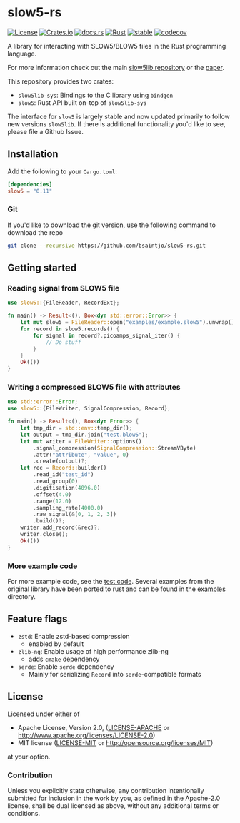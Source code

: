 # slow5-rs

[![License][license-badge]][license-url]
[![Crates.io][crates-badge]][crates-url]
[![docs.rs][docs-badge]][docs-url]
[![Rust][ci-badge]][ci-url]
[![stable][stability-badge]][stability-url]
[![codecov][codecov-badge]][codecov-url]

[license-badge]: https://img.shields.io/crates/l/slow5?style=flat-square
[license-url]: https://github.com/bsaintjo/slow5-rs#license
[crates-badge]: https://img.shields.io/crates/v/slow5?style=flat-square
[crates-url]: https://crates.io/crates/slow5
[docs-badge]: https://img.shields.io/docsrs/slow5?style=flat-square
[docs-url]: https://docs.rs/slow5
[ci-badge]: https://github.com/bsaintjo/slow5-rs/actions/workflows/rust.yml/badge.svg
[ci-url]: https://github.com/bsaintjo/slow5-rs/actions/workflows/rust.yml
[codecov-badge]: https://codecov.io/gh/bsaintjo/slow5-rs/branch/main/graph/badge.svg?token=MODXRVRNQ0
[codecov-url]: https://codecov.io/gh/bsaintjo/slow5-rs
[stability-badge]: http://badges.github.io/stability-badges/dist/stable.svg
[stability-url]: http://github.com/badges/stability-badges
A library for interacting with SLOW5/BLOW5 files in the Rust programming language.

For more information check out the main [slow5lib repository](https://github.com/hasindu2008/slow5lib) or the [paper](https://doi.org/10.1038/s41587-021-01147-4).

This repository provides two crates:

- `slow5lib-sys`: Bindings to the C library using `bindgen`
- `slow5`: Rust API built on-top of `slow5lib-sys`

The interface for `slow5` is largely stable and now updated primarily to follow new versions `slow5lib`. If there is additional functionality you'd like to see, please file a Github Issue.

## Installation

Add the following to your `Cargo.toml`:

```toml
[dependencies]
slow5 = "0.11"
```

### Git

If you'd like to download the git version, use the following command to download the repo

```bash
git clone --recursive https://github.com/bsaintjo/slow5-rs.git
```

## Getting started

### Reading signal from SLOW5 file

```rust
use slow5::{FileReader, RecordExt};

fn main() -> Result<(), Box<dyn std::error::Error>> {
    let mut slow5 = FileReader::open("examples/example.slow5").unwrap();
    for record in slow5.records() {
        for signal in record?.picoamps_signal_iter() {
            // Do stuff
        }
    }
    Ok(())
}
```

### Writing a compressed BLOW5 file with attributes

```rust
use std::error::Error;
use slow5::{FileWriter, SignalCompression, Record};

fn main() -> Result<(), Box<dyn Error>> {
    let tmp_dir = std::env::temp_dir();
    let output = tmp_dir.join("test.blow5");
    let mut writer = FileWriter::options()
        .signal_compression(SignalCompression::StreamVByte)
        .attr("attribute", "value", 0)
        .create(output)?;
    let rec = Record::builder()
        .read_id("test_id")
        .read_group(0)
        .digitisation(4096.0)
        .offset(4.0)
        .range(12.0)
        .sampling_rate(4000.0)
        .raw_signal(&[0, 1, 2, 3])
        .build()?;
    writer.add_record(&rec)?;
    writer.close();
    Ok(())
}
```

### More example code

For more example code, see the [test code](tests/full.rs). Several examples from the original library have been ported to rust and can be found in the [examples](examples) directory.

## Feature flags

- `zstd`:       Enable zstd-based compression
  - enabled by default
- `zlib-ng`:    Enable usage of high performance zlib-ng
  - adds `cmake` dependency
- `serde`:      Enable `serde` dependency
  - Mainly for serializing `Record` into `serde`-compatible formats

## License

Licensed under either of

- Apache License, Version 2.0, ([LICENSE-APACHE](LICENSE-APACHE) or <http://www.apache.org/licenses/LICENSE-2.0>)
- MIT license ([LICENSE-MIT](LICENSE-MIT) or <http://opensource.org/licenses/MIT>)

at your option.

### Contribution

Unless you explicitly state otherwise, any contribution intentionally submitted
for inclusion in the work by you, as defined in the Apache-2.0 license, shall be dual licensed as above, without any
additional terms or conditions.
